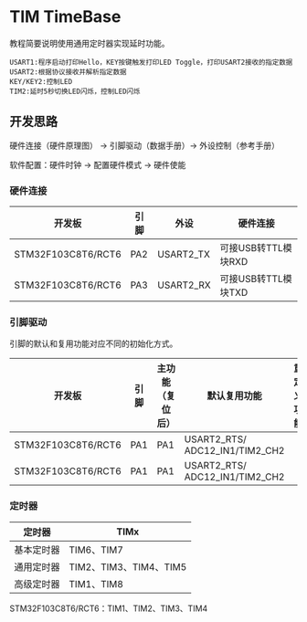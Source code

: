# TIM TimeBase

教程简要说明使用通用定时器实现延时功能。

```
USART1:程序启动打印Hello，KEY按键触发打印LED Toggle，打印USART2接收的指定数据
USART2:根据协议接收并解析指定数据
KEY/KEY2:控制LED
TIM2:延时5秒切换LED闪烁，控制LED闪烁
```

## 开发思路

硬件连接（硬件原理图） → 引脚驱动（数据手册）→ 外设控制（参考手册）

软件配置：硬件时钟 → 配置硬件模式 → 硬件使能

### 硬件连接

| 开发板             | 引脚 | 外设      | 硬件连接            |
| ------------------ | ---- | --------- | ------------------- |
| STM32F103C8T6/RCT6 | PA2  | USART2_TX | 可接USB转TTL模块RXD |
| STM32F103C8T6/RCT6 | PA3  | USART2_RX | 可接USB转TTL模块TXD |

### 引脚驱动

引脚的默认和复用功能对应不同的初始化方式。

| 开发板             | 引脚 | 主功能（复位后） | 默认复用功能                   | 重定义功能 |
| ------------------ | ---- | ---------------- | ------------------------------ | ---------- |
| STM32F103C8T6/RCT6 | PA1  | PA1              | USART2_RTS/ ADC12_IN1/TIM2_CH2 |            |
| STM32F103C8T6/RCT6 | PA1  | PA1              | USART2_RTS/ ADC12_IN1/TIM2_CH2 |            |

### 定时器

| 定时器     | TIMx                   |
| ---------- | ---------------------- |
| 基本定时器 | TIM6、TIM7             |
| 通用定时器 | TIM2、TIM3、TIM4、TIM5 |
| 高级定时器 | TIM1、TIM8             |

STM32F103C8T6/RCT6：TIM1、TIM2、TIM3、TIM4

